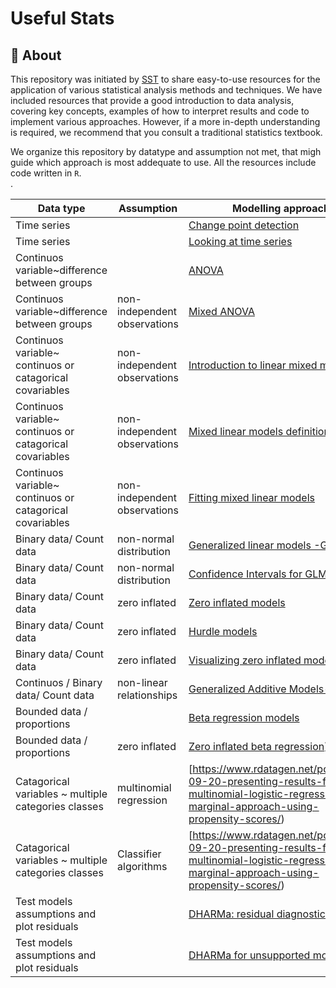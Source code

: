 # Useful Stats

## 📖 **About**

This repository was initiated by [SST](https://github.com/sarahsmithtripp) to share easy-to-use resources for the application of various statistical analysis methods and techniques.  We have included resources that provide a good introduction to data analysis, covering key concepts, examples of how to interpret results and code to implement various approaches. However, if a more in-depth understanding is required, we recommend that you consult a traditional statistics textbook. 

We organize this repository by datatype and assumption not met, that migh guide which approach is most addequate to use. All the resources include code written in `R`.<br>. 

| Data type                                      | Assumption                          | Modelling approach                                                                                                                                            |  
|------------------------------------------------|------------------------------------|----------------------------------------------------------------------------------------------------------------------------------------------------------------|
| Time series                                    |                                    | [Change point detection](https://www.marinedatascience.co/blog/2019/09/28/comparison-of-change-point-detection-methods/#linear-relationship-zx-with-1-break)   |
| Time series                                    |                                    | [Looking at time series ](https://lindeloev.github.io/mcp/articles/packages.html)                                                                              |
| Continuos variable~difference between groups   |                                    | [ANOVA](https://ourcodingclub.github.io/tutorials/anova/)                                                                                                      |
| Continuos variable~difference between groups   | non-independent observations       | [Mixed ANOVA](https://www.datanovia.com/en/lessons/mixed-anova-in-r/ )                                                                                         |
| Continuos variable~ continuos or catagorical covariables | non-independent observations       | [Introduction to linear mixed models](https://ourcodingclub.github.io/tutorials/mixed-models/)                                                       |
| Continuos variable~ continuos or catagorical covariables | non-independent observations       | [Mixed linear models definitions](https://bookdown.org/steve_midway/DAR/random-effects.html)                                                         |
| Continuos variable~ continuos or catagorical covariables | non-independent observations       | [Fitting mixed linear models ](https://cran.r-project.org/web/packages/lme4/vignettes/lmer.pdf)                                                      |
| Binary data/ Count data                                  |   non-normal distribution          | [Generalized linear models -GLM](https://bbolker.github.io/goettingen_2019/notes/glm_basic.html)                                                     |
| Binary data/ Count data                                  |   non-normal distribution          | [Confidence Intervals for GLMs ](https://fromthebottomoftheheap.net/2018/12/10/confidence-intervals-for-glms/)                                       |
| Binary data/ Count data                                  |   zero inflated                    | [Zero inflated models ](https://cran.r-project.org/web/packages/glmmTMB/vignettes/glmmTMB.pdf)                                                       |
| Binary data/ Count data                                  |   zero inflated                    | [Hurdle models](https://m-clark.github.io/models-by-example/hurdle.html)                                                                             |
| Binary data/ Count data                                  |   zero inflated                    | [Visualizing zero inflated models ](https://cran.r-project.org/web/packages/glmmTMB/vignettes/model_evaluation.pdf)                                  |
| Continuos / Binary data/ Count data                      |   non-linear relationships         | [Generalized Additive Models-GAMs](https://noamross.github.io/gams-in-r-course/chapter2)                                                             |
| Bounded data / proportions                               |                                    | [Beta regression models](https://www.andrewheiss.com/blog/2021/11/08/beta-regression-guide/#a-beta-regression)                                       |
| Bounded data / proportions                               |  zero inflated                     | [Zero inflated beta regression](https://cran.r-project.org/web/packages/DHARMa/vignettes/DHARMa.html))                                               |
| Catagorical variables ~ multiple categories classes      |  multinomial regression            | [https://www.rdatagen.net/post/2022-09-20-presenting-results-for-multinomial-logistic-regression-a-marginal-approach-using-propensity-scores/)       |
| Catagorical variables ~ multiple categories classes      |  Classifier algorithms             | [https://www.rdatagen.net/post/2022-09-20-presenting-results-for-multinomial-logistic-regression-a-marginal-approach-using-propensity-scores/)       |
| Test models assumptions and plot residuals               |                              | [DHARMa: residual diagnostics](https://stats.stackexchange.com/questions/309047/zero-inflated-beta-regression-using-gamlss-for-vegetation-cover-data)      |
| Test models assumptions and plot residuals               |                              | [DHARMa for unsupported models](https://aosmith.rbind.io/2017/12/21/using-dharma-for-residual-checks-of-unsupported-models/)                               |
